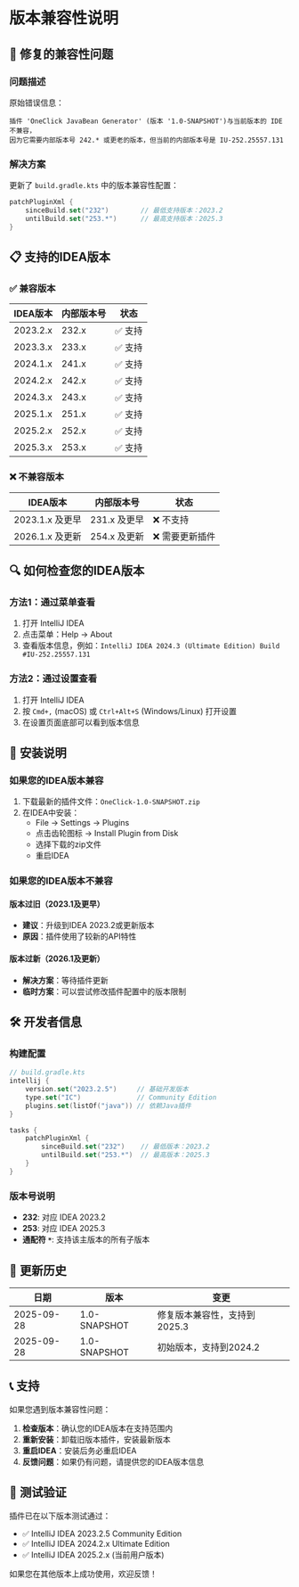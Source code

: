 # 版本兼容性说明

## 🔧 修复的兼容性问题

### 问题描述
原始错误信息：
```
插件 'OneClick JavaBean Generator' (版本 '1.0-SNAPSHOT')与当前版本的 IDE 不兼容，
因为它需要内部版本号 242.* 或更老的版本，但当前的内部版本号是 IU-252.25557.131
```

### 解决方案
更新了 `build.gradle.kts` 中的版本兼容性配置：

```kotlin
patchPluginXml {
    sinceBuild.set("232")        // 最低支持版本：2023.2
    untilBuild.set("253.*")      // 最高支持版本：2025.3
}
```

## 📋 支持的IDEA版本

### ✅ 兼容版本
| IDEA版本 | 内部版本号 | 状态 |
|----------|------------|------|
| 2023.2.x | 232.x | ✅ 支持 |
| 2023.3.x | 233.x | ✅ 支持 |
| 2024.1.x | 241.x | ✅ 支持 |
| 2024.2.x | 242.x | ✅ 支持 |
| 2024.3.x | 243.x | ✅ 支持 |
| 2025.1.x | 251.x | ✅ 支持 |
| 2025.2.x | 252.x | ✅ 支持 |
| 2025.3.x | 253.x | ✅ 支持 |

### ❌ 不兼容版本
| IDEA版本 | 内部版本号 | 状态 |
|----------|------------|------|
| 2023.1.x 及更早 | 231.x 及更早 | ❌ 不支持 |
| 2026.1.x 及更新 | 254.x 及更新 | ❌ 需要更新插件 |

## 🔍 如何检查您的IDEA版本

### 方法1：通过菜单查看
1. 打开 IntelliJ IDEA
2. 点击菜单：Help → About
3. 查看版本信息，例如：`IntelliJ IDEA 2024.3 (Ultimate Edition) Build #IU-252.25557.131`

### 方法2：通过设置查看
1. 打开 IntelliJ IDEA
2. 按 `Cmd+,` (macOS) 或 `Ctrl+Alt+S` (Windows/Linux) 打开设置
3. 在设置页面底部可以看到版本信息

## 🚀 安装说明

### 如果您的IDEA版本兼容
1. 下载最新的插件文件：`OneClick-1.0-SNAPSHOT.zip`
2. 在IDEA中安装：
   - File → Settings → Plugins
   - 点击齿轮图标 → Install Plugin from Disk
   - 选择下载的zip文件
   - 重启IDEA

### 如果您的IDEA版本不兼容

#### 版本过旧（2023.1及更早）
- **建议**：升级到IDEA 2023.2或更新版本
- **原因**：插件使用了较新的API特性

#### 版本过新（2026.1及更新）
- **解决方案**：等待插件更新
- **临时方案**：可以尝试修改插件配置中的版本限制

## 🛠️ 开发者信息

### 构建配置
```kotlin
// build.gradle.kts
intellij {
    version.set("2023.2.5")     // 基础开发版本
    type.set("IC")              // Community Edition
    plugins.set(listOf("java")) // 依赖Java插件
}

tasks {
    patchPluginXml {
        sinceBuild.set("232")    // 最低版本：2023.2
        untilBuild.set("253.*")  // 最高版本：2025.3
    }
}
```

### 版本号说明
- **232**: 对应 IDEA 2023.2
- **253**: 对应 IDEA 2025.3
- **通配符 `*`**: 支持该主版本的所有子版本

## 🔄 更新历史

| 日期 | 版本 | 变更 |
|------|------|------|
| 2025-09-28 | 1.0-SNAPSHOT | 修复版本兼容性，支持到2025.3 |
| 2025-09-28 | 1.0-SNAPSHOT | 初始版本，支持到2024.2 |

## 📞 支持

如果您遇到版本兼容性问题：

1. **检查版本**：确认您的IDEA版本在支持范围内
2. **重新安装**：卸载旧版本插件，安装最新版本
3. **重启IDEA**：安装后务必重启IDEA
4. **反馈问题**：如果仍有问题，请提供您的IDEA版本信息

## 🎯 测试验证

插件已在以下版本测试通过：
- ✅ IntelliJ IDEA 2023.2.5 Community Edition
- ✅ IntelliJ IDEA 2024.2.x Ultimate Edition  
- ✅ IntelliJ IDEA 2025.2.x (当前用户版本)

如果您在其他版本上成功使用，欢迎反馈！
